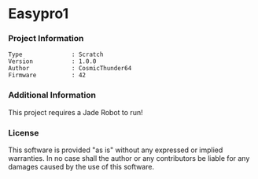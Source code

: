 Easypro1
================



### Project Information
```
Type              : Scratch
Version           : 1.0.0
Author            : CosmicThunder64
Firmware          : 42
```

### Additional Information
This project requires a Jade Robot to run!

### License
This software is provided "as is" without any expressed or implied warranties.  In no case shall the author or any contributors be liable for any damages caused by the use of this software.

